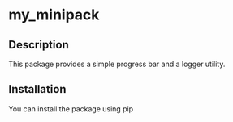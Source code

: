 # my_minipack

## Description
This package provides a simple progress bar and a logger utility.

## Installation
You can install the package using pip

